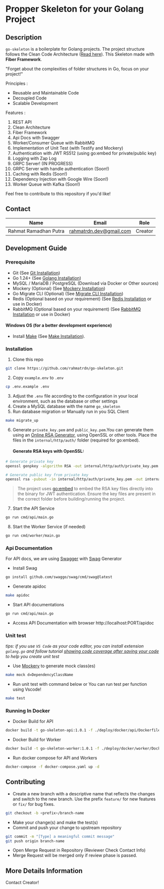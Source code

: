 # Propper Skeleton for your Golang Project

## Description

`go-skeleton` is a boilerplate for Golang projects. The project structure follows the Clean Code Architecture ([Read here](https://blog.cleancoder.com/uncle-bob/2012/08/13/the-clean-architecture.html)). This Skeleton made with **Fiber Framework**.

"Forget about the complexities of folder structures in Go, focus on your project!"

Principles :

- Reusable and Maintainable Code
- Decoupled Code
- Scalable Development

Features :

1. REST API
2. Clean Architecture
3. Fiber Framework
4. Api Docs with Swagger
5. Worker/Consumer Queue with RabbitMQ
6. Implementation of Unit Test (with Testify and Mockery)
7. Authentication with JWT RS512 (using go:embed for private/public key)
8. Logging with Zap Log
9. GRPC Server! (IN PROGRESS)
10. GRPC Server with handle authentication (Soon!)
11. Caching with Redis (Soon!)
12. Dependency Injection with Google Wire (Soon!)
13. Worker Queue with Kafka (Soon!)

Feel free to contribute to this repository if you'd like!

## Contact

| Name                  | Email                   | Role    |
| --------------------- | ----------------------- | ------- |
| Rahmat Ramadhan Putra | rahmatrdn.dev@gmail.com | Creator |

## Development Guide

### Prerequisite

- Git (See [Git Installation](https://git-scm.com/downloads))
- Go 1.24+ (See [Golang Installation](https://golang.org/doc/install))
- MySQL / MariaDB / PostgreSQL (Download via Docker or Other sources)
- Mockery (Optional) (See [Mockery Installation](https://github.com/vektra/mockery))
- Go Migrate CLI (Optional) (See [Migrate CLI Installation](https://github.com/golang-migrate/migrate/tree/master/cmd/migrate))
- Redis (Optional based on your requirement) (See [Redis Installation](https://redis.io/docs/getting-started/installation/) or use in Docker)
- RabbitMQ (Optional based on your requirement) (See [RabbitMQ Installation](https://www.rabbitmq.com/download.html) or use in Docker)

#### Windows OS (for a better development experience)

- Install [Make](https://www.gnu.org/software/make/) (See [Make Installation](https://leangaurav.medium.com/how-to-setup-install-gnu-make-on-windows-324480f1da69)).

### Installation

1. Clone this repo

```sh
git clone https://github.com/rahmatrdn/go-skeleton.git
```

2. Copy `example.env` to `.env`

```sh
cp .env.example .env
```

3. Adjust the `.env` file according to the configuration in your local environment, such as the database or other settings
4. Create a MySQL database with the name `go_skeleton`
5. Run database migration or Manually run in you SQL Client

```sh
make migrate_up
```

6. Generate `private_key.pem` and `public_key.pem`.You can generate them using an [Online RSA Generator](https://cryptotools.net/rsagen), using OpenSSL or other tools. Place the files in the `internal/http/auth/` folder (required for go:embed).

   #### Generate RSA keys with OpenSSL:

```sh
# Generate private key
openssl genpkey -algorithm RSA -out internal/http/auth/private_key.pem -pkeyopt rsa_keygen_bits:2048

# Generate public key from private key
openssl rsa -pubout -in internal/http/auth/private_key.pem -out internal/http/auth/public_key.pem
```

> The project uses [go:embed](https://pkg.go.dev/embed) to embed the RSA key files directly into the binary for JWT authentication. Ensure the key files are present in the correct folder before building/running the project.

7. Start the API Service

```sh
go run cmd/api/main.go
```

8. Start the Worker Service (if needed)

```sh
go run cmd/worker/main.go
```

### Api Documentation

For API docs, we are using [Swagger](https://swagger.io/) with [Swag](https://github.com/swaggo/swag) Generator

- Install Swag

```sh
go install github.com/swaggo/swag/cmd/swag@latest
```

- Generate apidoc

```sh
make apidoc
```

- Start API documentations

```sh
go run cmd/api/main.go
```

- Access API Documentation with browser http://localhost:PORT/apidoc

### Unit test

_tips: if you use `VS Code` as your code editor, you can install extension `golang.go` and follow tutorial [showing code coverage after saving your code](https://dev.to/vuong/golang-in-vscode-show-code-coverage-of-after-saving-test-8g0) to help you create unit test_

- Use [Mockery](https://github.com/vektra/mockery) to generate mock class(es)

```sh
make mock d=DependencyClassName
```

- Run unit test with command below or You can run test per function using Vscode!

```sh
make test
```

### Running In Docker

- Docker Build for API

```sh
docker build -t go-skeleton-api:1.0.1 -f ./deploy/docker/api/Dockerfile .
```

- Docker Build for Worker

```sh
docker build -t go-skeleton-worker:1.0.1 -f ./deploy/docker/worker/Dockerfile .
```

- Run docker compose for API and Workers

```sh
docker-compose -f docker-compose.yaml up -d
```

## Contributing

- Create a new branch with a descriptive name that reflects the changes and switch to the new branch. Use the prefix `feature/` for new features or `fix/` for bug fixes.

```sh
git checkout -b <prefix>/branch-name
```

- Make your change(s) and make the test(s)
- Commit and push your change to upstream repository

```sh
git commit -m "[Type] a meaningful commit message"
git push origin branch-name
```

- Open Merge Request in Repository (Reviewer Check Contact Info)
- Merge Request will be merged only if review phase is passed.

## More Details Information

Contact Creator!
